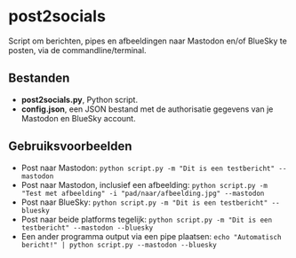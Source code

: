 # post2socials
Script om berichten, pipes en afbeeldingen naar Mastodon en/of BlueSky te posten, via de commandline/terminal.

## Bestanden
* **post2socials.py**, Python script.
* **config.json**, een JSON bestand met de authorisatie gegevens van je Mastodon en BlueSky account.

## Gebruiksvoorbeelden
* Post naar Mastodon: ```python script.py -m "Dit is een testbericht" --mastodon```
* Post naar Mastodon, inclusief een afbeelding: ```python script.py -m "Test met afbeelding" -i "pad/naar/afbeelding.jpg" --mastodon```
* Post naar BlueSky: ```python script.py -m "Dit is een testbericht" --bluesky```
* Post naar beide platforms tegelijk: ```python script.py -m "Dit is een testbericht" --mastodon --bluesky```
* Een ander programma output via een pipe plaatsen: ```echo "Automatisch bericht!" | python script.py --mastodon --bluesky```
